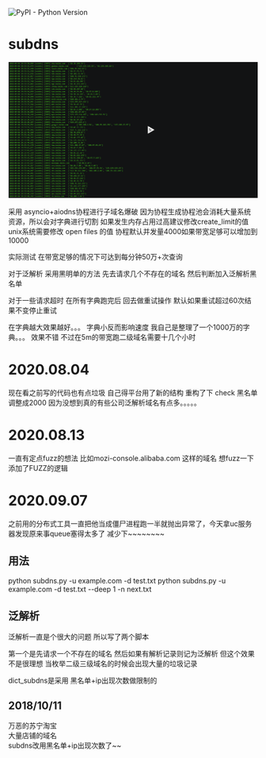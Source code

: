 
![PyPI - Python Version](https://img.shields.io/pypi/pyversions/Django.svg)
# subdns


[![asciicast](https://github.com/cuijianxiong/subdns/blob/master/2.png)](https://asciinema.org/a/199913)

采用 asyncio+aiodns协程进行子域名爆破
因为协程生成协程池会消耗大量系统资源，所以会对字典进行切割
如果发生内存占用过高建议修改create_limit的值
unix系统需要修改 open files 的值  协程默认并发量4000如果带宽足够可以增加到10000

实际测试  在带宽足够的情况下可达到每分钟50万+次查询

对于泛解析 采用黑明单的方法  先去请求几个不存在的域名  然后判断加入泛解析黑名单

对于一些请求超时  在所有字典跑完后  回去做重试操作
默认如果重试超过60次结果不变停止重试

在字典越大效果越好。。。
字典小反而影响速度   我自己是整理了一个1000万的字典。。。 
效果不错  不过在5m的带宽跑二级域名需要十几个小时

# 2020.08.04

现在看之前写的代码也有点垃圾  自己得平台用了新的结构 重构了下  check 黑名单调整成2000 因为没想到真的有些公司泛解析域名有点多。。。。。

# 2020.08.13
一直有定点fuzz的想法  比如mozi-console.alibaba.com 这样的域名 想fuzz一下 添加了FUZZ的逻辑

# 2020.09.07
之前用的分布式工具一直把他当成僵尸进程跑一半就抛出异常了，今天拿uc服务器发现原来事queue塞得太多了  减少下~~~~~~~~

 用法
-------

python subdns.py -u example.com -d test.txt 
python subdns.py -u example.com -d test.txt  --deep 1 -n next.txt


泛解析
-------
泛解析一直是个很大的问题
所以写了两个脚本 

第一个是先请求一个不存在的域名 然后如果有解析记录则记为泛解析
但这个效果不是很理想  当枚举二级三级域名的时候会出现大量的垃圾记录

dict_subdns是采用 黑名单+ip出现次数做限制的


2018/10/11
------
万恶的苏宁淘宝   
大量店铺的域名  
subdns改用黑名单+ip出现次数了~~  
